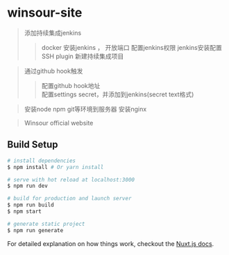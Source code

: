 # winsour-site
> 添加持续集成jenkins
>> docker
>> 安装jenkins ， 开放端口 
>> 配置jenkins权限
>> jenkins安装配置SSH plugin
>> 新建持续集成项目

> 通过github hook触发
>> 配置github hook地址  
>> 配置settings secret，并添加到jenkins(secret text格式)

> 安装node npm git等环境到服务器
> 安装nginx

> Winsour official website

## Build Setup

``` bash
# install dependencies
$ npm install # Or yarn install

# serve with hot reload at localhost:3000
$ npm run dev

# build for production and launch server
$ npm run build
$ npm start

# generate static project
$ npm run generate
```

For detailed explanation on how things work, checkout the [Nuxt.js docs](https://github.com/nuxt/nuxt.js).
